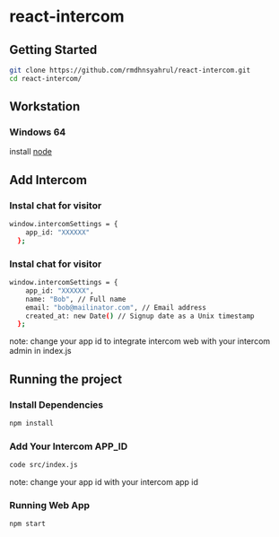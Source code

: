 # react-intercom
## Getting Started
```bash
git clone https://github.com/rmdhnsyahrul/react-intercom.git
cd react-intercom/
```

## Workstation
### Windows 64
install [node](https://nodejs.org/en/)

## Add Intercom
### Instal chat for visitor
```bash
window.intercomSettings = {
    app_id: "XXXXXX"
  };
```

### Instal chat for visitor
```bash
window.intercomSettings = {
    app_id: "XXXXXX",
    name: "Bob", // Full name
    email: "bob@mailinator.com", // Email address
    created_at: new Date() // Signup date as a Unix timestamp
  };
```
note: change your app id to integrate intercom web with your intercom admin in index.js

## Running the project
### Install Dependencies
```bash
npm install
```
### Add Your Intercom APP_ID
```bash
code src/index.js
```
note: change your app id with your intercom app id
### Running Web App
```bash
npm start
```
